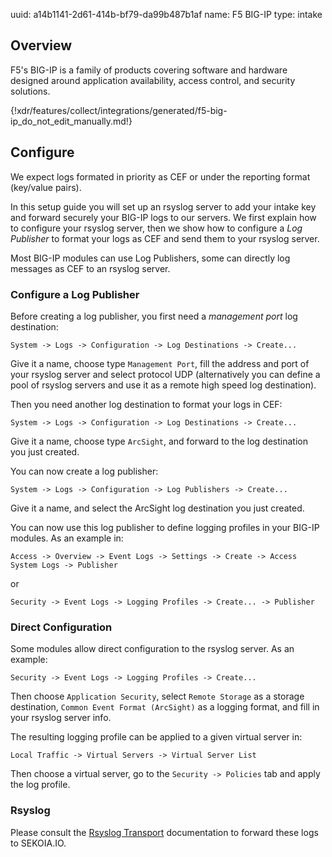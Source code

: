 uuid: a14b1141-2d61-414b-bf79-da99b487b1af
name: F5 BIG-IP
type: intake

## Overview

F5's BIG-IP is a family of products covering software and hardware designed around application availability, access control, and security solutions.

{!xdr/features/collect/integrations/generated/f5-big-ip_do_not_edit_manually.md!}

## Configure

We expect logs formated in priority as CEF or under the reporting format (key/value pairs).

In this setup guide you will set up an rsyslog server to add your intake key and forward securely your BIG-IP logs to our servers. We first explain how to configure your rsyslog server, then we show how to configure a *Log Publisher* to format your logs as CEF and send them to your rsyslog server.

Most BIG-IP modules can use Log Publishers, some can directly log messages as CEF to an rsyslog server.

### Configure a Log Publisher

Before creating a log publisher, you first need a *management port* log destination:
```
System -> Logs -> Configuration -> Log Destinations -> Create...
```
Give it a name, choose type `Management Port`, fill the address and port of your rsyslog server and select protocol UDP
(alternatively you can define a pool of rsyslog servers and use it as a remote high speed log destination).

Then you need another log destination to format your logs in CEF:
```
System -> Logs -> Configuration -> Log Destinations -> Create...
```
Give it a name, choose type `ArcSight`, and forward to the log destination you just created.

You can now create a log publisher:
```
System -> Logs -> Configuration -> Log Publishers -> Create...
```
Give it a name, and select the ArcSight log destination you just created.

You can now use this log publisher to define logging profiles in your BIG-IP modules. As an example in:
```
Access -> Overview -> Event Logs -> Settings -> Create -> Access System Logs -> Publisher
```
or
```
Security -> Event Logs -> Logging Profiles -> Create... -> Publisher
```


### Direct Configuration

Some modules allow direct configuration to the rsyslog server. As an example:
```
Security -> Event Logs -> Logging Profiles -> Create...
```
Then choose `Application Security`, select `Remote Storage` as a storage destination, `Common Event Format (ArcSight)` as a logging format, and fill in your rsyslog server info.

The resulting logging profile can be applied to a given virtual server in:
```
Local Traffic -> Virtual Servers -> Virtual Server List
```
Then choose a virtual server, go to the `Security -> Policies` tab and apply the log profile.

### Rsyslog

Please consult the [Rsyslog Transport](../../../data_collection/ingestion_methods/rsyslog/) documentation to forward these logs to SEKOIA.IO.
